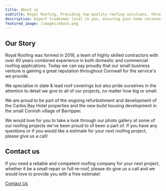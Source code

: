 ```yaml
---
title: About us
subtitle: Royal Roofing, Providing top quality roofing solutions, throughout Cornwall. 
description: Expert tradesmen local to you, ensuring your home recieves the Royal treatment it deserves. 
featured_image: /images/about.png
---
```


## Our Story
Royal Roofing was formed in 2016, a team of highly skilled contractors with over 40 years combined experience in both domestic and commercial roofing applications. Today we can say proudly that our small business venture is gaining a great reputation throughout Cornwall for the service's we provide.

We specialise in slate & lead roof coverings but also pride ourselves in the attention to detail we give to all of our projects, no matter how big or small.

We are proud to be part of the ongoing refurbishment and development of the Carbis Bay Hotel properties and the new build housing development in the small Cornish village of Barripper.

We would love for you to take a look through our photo gallery at some of our roofing projects we've been proud to of been a part of. If you have any questions or if you would like a estimate for your next roofing project, please give us a call!



## Contact us

If you need a reliable and competent roofing company for your next project, whether it be a small repair or full re-roof, please do give us a call and we would love to provide you with a free estimate!

<a href="/contact" class="button button--large">Contact Us</a>

